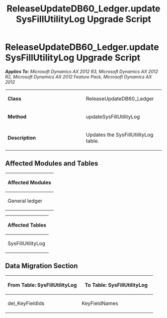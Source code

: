 ﻿---
title: ReleaseUpdateDB60_Ledger.updateSysFillUtilityLog Upgrade Script
TOCTitle: ReleaseUpdateDB60_Ledger.updateSysFillUtilityLog Upgrade Script
ms:assetid: a54faf73-18cf-c454-0830-2171fa996a09
ms:mtpsurl: https://msdn.microsoft.com/en-us/library/JJ736835(v=AX.60)
ms:contentKeyID: 49710266
ms.date: 05/18/2015
mtps_version: v=AX.60
---

# ReleaseUpdateDB60\_Ledger.updateSysFillUtilityLog Upgrade Script 


_**Applies To:** Microsoft Dynamics AX 2012 R3, Microsoft Dynamics AX 2012 R2, Microsoft Dynamics AX 2012 Feature Pack, Microsoft Dynamics AX 2012_

<table>
<colgroup>
<col style="width: 50%" />
<col style="width: 50%" />
</colgroup>
<tbody>
<tr class="odd">
<td><p><strong>Class</strong></p></td>
<td><p>ReleaseUpdateDB60_Ledger</p></td>
</tr>
<tr class="even">
<td><p><strong>Method</strong></p></td>
<td><p>updateSysFillUtilityLog</p></td>
</tr>
<tr class="odd">
<td><p><strong>Description</strong></p></td>
<td><p>Updates the SysFillUtilityLog table.</p></td>
</tr>
</tbody>
</table>


## Affected Modules and Tables

<table>
<colgroup>
<col style="width: 100%" />
</colgroup>
<thead>
<tr class="header">
<th><p>Affected Modules</p></th>
</tr>
</thead>
<tbody>
<tr class="odd">
<td><p>General ledger</p></td>
</tr>
</tbody>
</table>


<table>
<colgroup>
<col style="width: 100%" />
</colgroup>
<thead>
<tr class="header">
<th><p>Affected Tables</p></th>
</tr>
</thead>
<tbody>
<tr class="odd">
<td><p>SysFillUtilityLog</p></td>
</tr>
</tbody>
</table>


## Data Migration Section

<table>
<colgroup>
<col style="width: 50%" />
<col style="width: 50%" />
</colgroup>
<thead>
<tr class="header">
<th><p>From Table: SysFillUtilityLog</p></th>
<th><p>To Table: SysFillUtilityLog</p></th>
</tr>
</thead>
<tbody>
<tr class="odd">
<td><p>del_KeyFieldIds</p></td>
<td><p>KeyFieldNames</p></td>
</tr>
</tbody>
</table>

  


